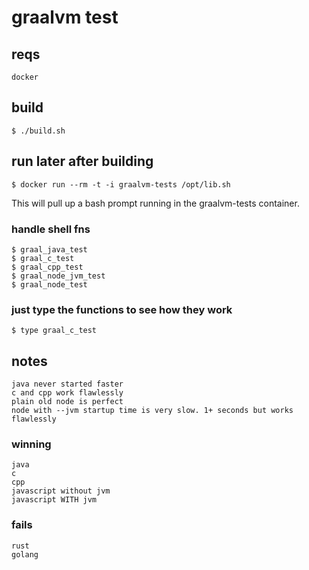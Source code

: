 # graalvm test

## reqs

    docker

## build

    $ ./build.sh

## run later after building

    $ docker run --rm -t -i graalvm-tests /opt/lib.sh

This will pull up a bash prompt running in the graalvm-tests container. 

### handle shell fns

    $ graal_java_test
    $ graal_c_test
    $ graal_cpp_test
    $ graal_node_jvm_test
    $ graal_node_test

### just type the functions to see how they work

    $ type graal_c_test

## notes

    java never started faster
    c and cpp work flawlessly
    plain old node is perfect
    node with --jvm startup time is very slow. 1+ seconds but works flawlessly
    
### winning

    java
    c
    cpp
    javascript without jvm 
    javascript WITH jvm
    
### fails 

    rust
    golang
